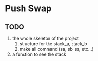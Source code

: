 # Push Swap

## TODO

1. the whole skeleton of the project
	1. structure for the stack_a, stack_b
	2. make all command (sa, sb, ss, etc...)
2. a function to see the stack
